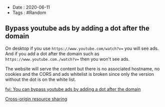 - Date : 2020-06-11
- Tags : #Random

## Bypass youtube ads by adding a dot after the domain


On desktop if you use `https://www.youtube.com/watch?v=` you will see ads.  And if you add a dot after the domain such as `https://www.youtube.com./watch?v=` then you won't see ads.

The website will serve the content but there is no associated hostname, no cookies and the CORS and ads whitelist is broken since only the version without the dot is on the white list. 


[fyi: You can bypass youtube ads by adding a dot after the domain](https://www.reddit.com/r/webdev/comments/gzr3cq/fyi_you_can_bypass_youtube_ads_by_adding_a_dot/)

[Cross-origin resource sharing](https://en.wikipedia.org/wiki/Cross-origin_resource_sharing)
